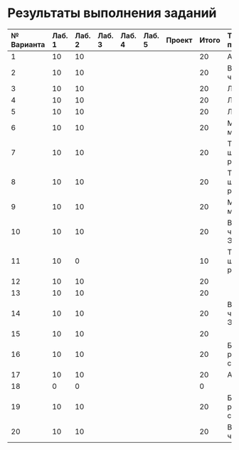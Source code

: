 # Результаты выполнения заданий

| № Варианта  | Лаб. 1 | Лаб. 2 | Лаб. 3 | Лаб. 4 | Лаб. 5 | Проект | Итого | Тема проекта |
|:------------|:-------|:-------|:-------|:-------|:-------|:-------|:------|:-------------|
| 1           | 10     | 10     |        |        |        |        | 20    | Анализ ДНК   |
| 2           | 10     | 10     |        |        |        |        | 20    | Вычисление числа $\pi$ |
| 3           | 10     | 10     |        |        |        |        | 20    | Лабиринт |
| 4           | 10     | 10     |        |        |        |        | 20    | Лабиринт |
| 5           | 10     | 10     |        |        |        |        | 20    | Лабиринт |
| 6           | 10     | 10     |        |        |        |        | 20    | Московское метро |
| 7           | 10     | 10     |        |        |        |        | 20    | Теория шести рукопожатий |
| 8           | 10     | 10     |        |        |        |        | 20    | Теория шести рукопожатий |
| 9           | 10     | 10     |        |        |        |        | 20    | Московское метро |
| 10          | 10     | 10     |        |        |        |        | 20    | Вычисление числа Эйлера |
| 11          | 10     |  0     |        |        |        |        | 10    | Теория шести рукопожатий |
| 12          | 10     | 10     |        |        |        |        | 20    ||
| 13          | 10     | 10     |        |        |        |        | 20    ||
| 14          | 10     | 10     |        |        |        |        | 20    | Вычисление числа Эйлера |
| 15          | 10     | 10     |        |        |        |        | 20    ||
| 16          | 10     | 10     |        |        |        |        | 20    | Баланс расстановки скобок |
| 17          | 10     | 10     |        |        |        |        | 20    | Анализ ДНК    |
| 18          |  0     |  0     |        |        |        |        |  0    ||
| 19          | 10     | 10     |        |        |        |        | 20    | Баланс расстановки скобок |
| 20          | 10     | 10     |        |        |        |        | 20    | Вычисление числа $\pi$ |
